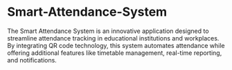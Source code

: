 # Smart-Attendance-System
The Smart Attendance System is an innovative application designed to streamline attendance tracking in educational institutions and workplaces. By integrating QR code technology, this system automates attendance while offering additional features like timetable management, real-time reporting, and notifications.
